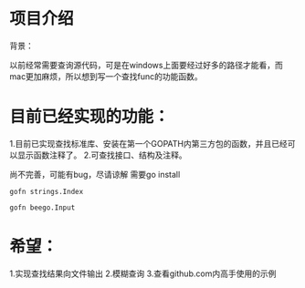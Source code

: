 项目介绍
======

背景：

以前经常需要查询源代码，可是在windows上面要经过好多的路径才能看，而mac更加麻烦，所以想到写一个查找func的功能函数。


目前已经实现的功能：
======

1.目前已实现查找标准库、安装在第一个GOPATH内第三方包的函数，并且已经可以显示函数注释了。
2.可查找接口、结构及注释。


尚不完善，可能有bug，尽请谅解
需要go install

	gofn strings.Index

	gofn beego.Input

希望：
==
1.实现查找结果向文件输出
2.模糊查询
3.查看github.com内高手使用的示例



